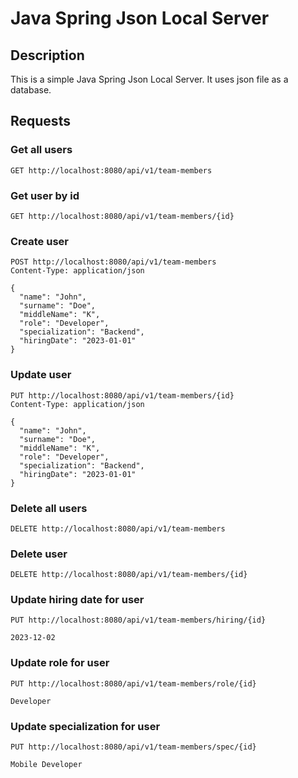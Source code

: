 # Java Spring Json Local Server

## Description

This is a simple Java Spring Json Local Server.
It uses json file as a database.

## Requests

### Get all users
```http request
GET http://localhost:8080/api/v1/team-members
```

### Get user by id
```http request
GET http://localhost:8080/api/v1/team-members/{id}
```

### Create user
```http request
POST http://localhost:8080/api/v1/team-members
Content-Type: application/json

{
  "name": "John",
  "surname": "Doe",
  "middleName": "K",
  "role": "Developer",
  "specialization": "Backend",
  "hiringDate": "2023-01-01"
}
```

### Update user
```http request
PUT http://localhost:8080/api/v1/team-members/{id}
Content-Type: application/json

{
  "name": "John",
  "surname": "Doe",
  "middleName": "K",
  "role": "Developer",
  "specialization": "Backend",
  "hiringDate": "2023-01-01"
}
```

### Delete all users
```http request
DELETE http://localhost:8080/api/v1/team-members
```

### Delete user
```http request
DELETE http://localhost:8080/api/v1/team-members/{id}
```

### Update hiring date for user
```http request
PUT http://localhost:8080/api/v1/team-members/hiring/{id}

2023-12-02
```

### Update role for user
```http request
PUT http://localhost:8080/api/v1/team-members/role/{id}

Developer
```

### Update specialization for user
```http request
PUT http://localhost:8080/api/v1/team-members/spec/{id}

Mobile Developer
```